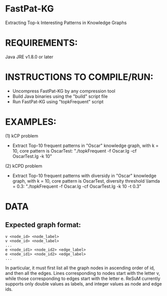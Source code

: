 # FastPat-KG
Extracting Top-k Interesting Patterns in Knowledge Graphs
# REQUIREMENTS:
Java JRE v1.8.0 or later
# INSTRUCTIONS TO COMPILE/RUN:
- Uncompress FastPat-KG by any compression tool
- Build Java binaries using the "build" script file
- Run FastPat-KG using "topkFrequent" script
# EXAMPLES:
(1) kCP problem
- Extract Top-10 frequent patterns in "Oscar" knowledge graph, with k = 10, core pattern is OscarTest: "./topkFrequent -f Oscar.lg -cf OscarTest.lg -k 10"

(2) kCPD problem
- Extract Top-10 frequent patterns with diversidy in "Oscar" knowledge graph, with k = 10, core pattern is OscarTest, diversity threshold \lamda = 0.3: "./topkFrequent -f Oscar.lg -cf OscarTest.lg -k 10 -t 0.3" 
# DATA
## Expected graph format:
	v <node_id> <node_label>
	v <node_id> <node_label>
	...
	e <node_id1> <node_id2> <edge_label>
	e <node_id1> <node_id2> <edge_label>
	...

In particular, it must first list all the graph nodes in ascending order of id, and then all the edges. Lines corresponding to nodes start with the letter v, while those corresponding to edges start with the letter e. ReSuM currently supports only double values as labels, and integer values as node and edge ids.
